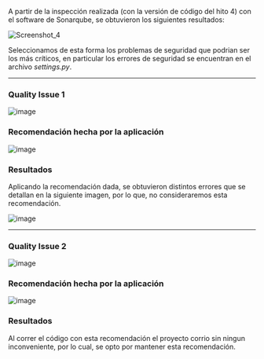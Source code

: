  A partir de la inspección realizada (con la versión de código del hito 4) con el software de Sonarqube, se obtuvieron los siguientes resultados:

![Screenshot_4](https://github.com/user-attachments/assets/5a59fdf4-19e3-4d86-bd96-527a05b0a21e)

Seleccionamos de esta forma los problemas de seguridad que podrian ser los más críticos, en particular los errores de seguridad se encuentran en el archivo *settings.py*.

---

### Quality Issue 1

![image](https://github.com/user-attachments/assets/522e970f-fdbd-487d-8e62-21b5c03572a1)



### Recomendación hecha por la aplicación

![image](https://github.com/user-attachments/assets/bfef6e47-8c63-49d5-8d6c-5627e3b2a3e6)

### Resultados

Aplicando la recomendación dada, se obtuvieron distintos errores que se detallan en la siguiente imagen, por lo que, no consideraremos esta recomendación.

![image](https://github.com/user-attachments/assets/e841ef7a-ac22-4048-b136-1c08c3bdf53c)

---

### Quality Issue 2

![image](https://github.com/user-attachments/assets/50a109b8-b706-476b-9455-53abb5d73e8c)

### Recomendación hecha por la aplicación

![image](https://github.com/user-attachments/assets/a508ded2-0f57-46ac-8a5d-68f354479e83)

### Resultados

Al correr el código con esta recomendación el proyecto corrio sin ningun inconveniente, por lo cual, se opto por mantener esta recomendación.





